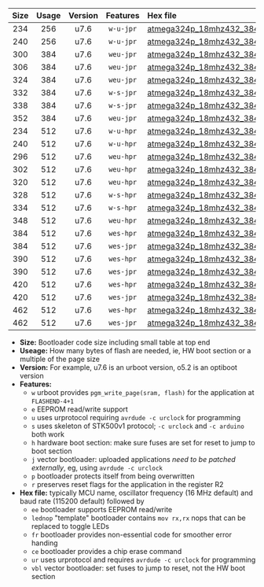 |Size|Usage|Version|Features|Hex file|
|:-:|:-:|:-:|:-:|:--|
|234|256|u7.6|`w-u-jpr`|[atmega324p_18mhz432_38400bps_ur_vbl.hex](https://raw.githubusercontent.com/stefanrueger/urboot/main/atmega324p_18mhz432_38400bps_ur_vbl.hex)|
|240|256|u7.6|`w-u-jpr`|[atmega324p_18mhz432_38400bps_lednop_ur_vbl.hex](https://raw.githubusercontent.com/stefanrueger/urboot/main/atmega324p_18mhz432_38400bps_lednop_ur_vbl.hex)|
|300|384|u7.6|`weu-jpr`|[atmega324p_18mhz432_38400bps_ee_ur_vbl.hex](https://raw.githubusercontent.com/stefanrueger/urboot/main/atmega324p_18mhz432_38400bps_ee_ur_vbl.hex)|
|306|384|u7.6|`weu-jpr`|[atmega324p_18mhz432_38400bps_ee_lednop_ur_vbl.hex](https://raw.githubusercontent.com/stefanrueger/urboot/main/atmega324p_18mhz432_38400bps_ee_lednop_ur_vbl.hex)|
|324|384|u7.6|`weu-jpr`|[atmega324p_18mhz432_38400bps_ee_lednop_fr_ur_vbl.hex](https://raw.githubusercontent.com/stefanrueger/urboot/main/atmega324p_18mhz432_38400bps_ee_lednop_fr_ur_vbl.hex)|
|332|384|u7.6|`w-s-jpr`|[atmega324p_18mhz432_38400bps_vbl.hex](https://raw.githubusercontent.com/stefanrueger/urboot/main/atmega324p_18mhz432_38400bps_vbl.hex)|
|338|384|u7.6|`w-s-jpr`|[atmega324p_18mhz432_38400bps_lednop_vbl.hex](https://raw.githubusercontent.com/stefanrueger/urboot/main/atmega324p_18mhz432_38400bps_lednop_vbl.hex)|
|352|384|u7.6|`weu-jpr`|[atmega324p_18mhz432_38400bps_ee_lednop_fr_ce_ur_vbl.hex](https://raw.githubusercontent.com/stefanrueger/urboot/main/atmega324p_18mhz432_38400bps_ee_lednop_fr_ce_ur_vbl.hex)|
|234|512|u7.6|`w-u-hpr`|[atmega324p_18mhz432_38400bps_ur.hex](https://raw.githubusercontent.com/stefanrueger/urboot/main/atmega324p_18mhz432_38400bps_ur.hex)|
|240|512|u7.6|`w-u-hpr`|[atmega324p_18mhz432_38400bps_lednop_ur.hex](https://raw.githubusercontent.com/stefanrueger/urboot/main/atmega324p_18mhz432_38400bps_lednop_ur.hex)|
|296|512|u7.6|`weu-hpr`|[atmega324p_18mhz432_38400bps_ee_ur.hex](https://raw.githubusercontent.com/stefanrueger/urboot/main/atmega324p_18mhz432_38400bps_ee_ur.hex)|
|302|512|u7.6|`weu-hpr`|[atmega324p_18mhz432_38400bps_ee_lednop_ur.hex](https://raw.githubusercontent.com/stefanrueger/urboot/main/atmega324p_18mhz432_38400bps_ee_lednop_ur.hex)|
|320|512|u7.6|`weu-hpr`|[atmega324p_18mhz432_38400bps_ee_lednop_fr_ur.hex](https://raw.githubusercontent.com/stefanrueger/urboot/main/atmega324p_18mhz432_38400bps_ee_lednop_fr_ur.hex)|
|328|512|u7.6|`w-s-hpr`|[atmega324p_18mhz432_38400bps.hex](https://raw.githubusercontent.com/stefanrueger/urboot/main/atmega324p_18mhz432_38400bps.hex)|
|334|512|u7.6|`w-s-hpr`|[atmega324p_18mhz432_38400bps_lednop.hex](https://raw.githubusercontent.com/stefanrueger/urboot/main/atmega324p_18mhz432_38400bps_lednop.hex)|
|348|512|u7.6|`weu-hpr`|[atmega324p_18mhz432_38400bps_ee_lednop_fr_ce_ur.hex](https://raw.githubusercontent.com/stefanrueger/urboot/main/atmega324p_18mhz432_38400bps_ee_lednop_fr_ce_ur.hex)|
|384|512|u7.6|`wes-hpr`|[atmega324p_18mhz432_38400bps_ee.hex](https://raw.githubusercontent.com/stefanrueger/urboot/main/atmega324p_18mhz432_38400bps_ee.hex)|
|384|512|u7.6|`wes-jpr`|[atmega324p_18mhz432_38400bps_ee_vbl.hex](https://raw.githubusercontent.com/stefanrueger/urboot/main/atmega324p_18mhz432_38400bps_ee_vbl.hex)|
|390|512|u7.6|`wes-hpr`|[atmega324p_18mhz432_38400bps_ee_lednop.hex](https://raw.githubusercontent.com/stefanrueger/urboot/main/atmega324p_18mhz432_38400bps_ee_lednop.hex)|
|390|512|u7.6|`wes-jpr`|[atmega324p_18mhz432_38400bps_ee_lednop_vbl.hex](https://raw.githubusercontent.com/stefanrueger/urboot/main/atmega324p_18mhz432_38400bps_ee_lednop_vbl.hex)|
|420|512|u7.6|`wes-hpr`|[atmega324p_18mhz432_38400bps_ee_lednop_fr.hex](https://raw.githubusercontent.com/stefanrueger/urboot/main/atmega324p_18mhz432_38400bps_ee_lednop_fr.hex)|
|420|512|u7.6|`wes-jpr`|[atmega324p_18mhz432_38400bps_ee_lednop_fr_vbl.hex](https://raw.githubusercontent.com/stefanrueger/urboot/main/atmega324p_18mhz432_38400bps_ee_lednop_fr_vbl.hex)|
|462|512|u7.6|`wes-hpr`|[atmega324p_18mhz432_38400bps_ee_lednop_fr_ce.hex](https://raw.githubusercontent.com/stefanrueger/urboot/main/atmega324p_18mhz432_38400bps_ee_lednop_fr_ce.hex)|
|462|512|u7.6|`wes-jpr`|[atmega324p_18mhz432_38400bps_ee_lednop_fr_ce_vbl.hex](https://raw.githubusercontent.com/stefanrueger/urboot/main/atmega324p_18mhz432_38400bps_ee_lednop_fr_ce_vbl.hex)|

- **Size:** Bootloader code size including small table at top end
- **Useage:** How many bytes of flash are needed, ie, HW boot section or a multiple of the page size
- **Version:** For example, u7.6 is an urboot version, o5.2 is an optiboot version
- **Features:**
  + `w` urboot provides `pgm_write_page(sram, flash)` for the application at `FLASHEND-4+1`
  + `e` EEPROM read/write support
  + `u` uses urprotocol requiring `avrdude -c urclock` for programming
  + `s` uses skeleton of STK500v1 protocol; `-c urclock` and `-c arduino` both work
  + `h` hardware boot section: make sure fuses are set for reset to jump to boot section
  + `j` vector bootloader: uploaded applications *need to be patched externally*, eg, using `avrdude -c urclock`
  + `p` bootloader protects itself from being overwritten
  + `r` preserves reset flags for the application in the register R2
- **Hex file:** typically MCU name, oscillator frequency (16 MHz default) and baud rate (115200 default) followed by
  + `ee` bootloader supports EEPROM read/write
  + `lednop` "template" bootloader contains `mov rx,rx` nops that can be replaced to toggle LEDs
  + `fr` bootloader provides non-essential code for smoother error handing
  + `ce` bootloader provides a chip erase command
  + `ur` uses urprotocol and requires `avrdude -c urclock` for programming
  + `vbl` vector bootloader: set fuses to jump to reset, not the HW boot section
